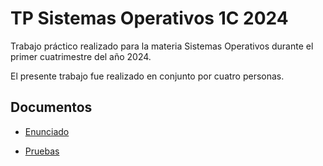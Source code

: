 # TP Sistemas Operativos 1C 2024

Trabajo práctico realizado para la materia Sistemas Operativos durante el primer cuatrimestre del año 2024.

El presente trabajo fue realizado en conjunto por cuatro personas. 

## Documentos

- [Enunciado](https://docs.google.com/document/d/1-AqFTroovEMcA1BfC2rriB5jsLE6SUa4mbcAox1rPec/edit)

- [Pruebas](https://docs.google.com/document/d/1XsBsJynoN5A9PTsTEaZsj0q3zsEtcnLgdAHOQ4f_4-g/edit)
